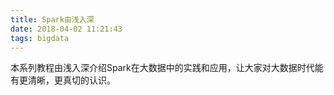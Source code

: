 ```yaml
---
title: Spark由浅入深
date: 2018-04-02 11:21:43
tags: bigdata
---
```


本系列教程由浅入深介绍Spark在大数据中的实践和应用，让大家对大数据时代能有更清晰，更真切的认识。
